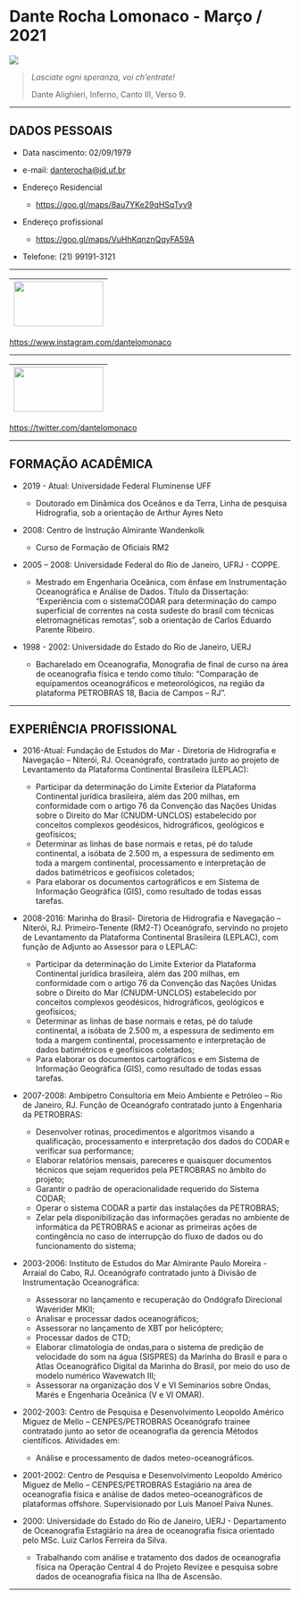 # Dante Rocha Lomonaco - Março / 2021

<img src=https://jornal.usp.br/wp-content/uploads/2020/06/20200608_oceano_1130px.jpg />

 > *Lasciate ogni speranza, voi ch’entrate!*
 > 
 > Dante Alighieri, Inferno, Canto III, Verso 9.

----------
## DADOS PESSOAIS
 * Data nascimento: 02/09/1979
  
 * e-mail:	danterocha@id.uf.br
 
 * Endereço Residencial
   * https://goo.gl/maps/8au7YKe29qHSqTyv9 
 
 * Endereço profissional
   * https://goo.gl/maps/VuHhKqnznQqyFA59A
 
 
 * Telefone: (21) 99191-3121


----------
 
|<img src=https://storage.googleapis.com/appleosophy_offset_storage/2021/03/c472c9ef-instagram-logo2-696x319.jpg width="160" height="80" border="0" />|
|:------:|
<https://www.instagram.com/dantelomonaco>

---------------------------------------------------
| <img src="https://diariodegoias.com.br/wp-content/uploads/2018/05/twitter-750x375.jpg" width="160" height="80" border="0" />|
|:------:|
<https://twitter.com/dantelomonaco>


----------

## FORMAÇÃO ACADÊMICA

* 2019 - Atual: Universidade Federal Fluminense UFF
    - Doutorado em  Dinâmica dos Oceânos e da Terra, Linha de pesquisa Hidrografia, sob a orientação de Arthur Ayres Neto 

* 2008: Centro de Instrução Almirante Wandenkolk
    - Curso de Formação de Oficiais RM2

* 2005 – 2008: Universidade Federal do Rio de Janeiro, UFRJ - COPPE.
    - Mestrado em Engenharia Oceânica, com ênfase em Instrumentação Oceanográfica e Análise de Dados. Título da Dissertação: “Experiência com o sistemaCODAR para determinação do campo superficial de correntes na costa sudeste do brasil com técnicas eletromagnéticas remotas”, sob a orientação de Carlos Eduardo Parente Ribeiro.

* 1998 - 2002: Universidade do Estado do Rio de Janeiro, UERJ
    - Bacharelado em Oceanografia, Monografia de final de curso na área de oceanografia física e tendo como título: “Comparação de equipamentos oceanográficos e meteorológicos, na região da plataforma PETROBRAS 18, Bacia de Campos – RJ”.

--------------
## EXPERIÊNCIA PROFISSIONAL
* 2016-Atual: Fundação de Estudos do Mar - Diretoria de Hidrografia e Navegação  – Niterói, RJ. Oceanógrafo, contratado junto ao projeto de Levantamento da Plataforma Continental Brasileira (LEPLAC):
    - Participar da determinação do Limite Exterior da Plataforma Continental jurídica brasileira, além das 200 milhas, em conformidade com o artigo 76 da Convenção das Nações Unidas sobre o Direito do Mar (CNUDM-UNCLOS) estabelecido por conceitos complexos geodésicos, hidrográficos, geológicos e geofísicos;
    - Determinar as linhas de base normais e retas, pé do talude continental, a isóbata de 2.500 m, a espessura de sedimento em toda a margem continental, processamento e interpretação de dados batimétricos e geofísicos coletados;
    - Para elaborar os documentos cartográficos e em Sistema de Informação Geográfica (GIS), como resultado de todas essas tarefas.

* 2008-2016: Marinha do Brasil- Diretoria de Hidrografia e Navegação  – Niterói, RJ. Primeiro-Tenente (RM2-T) Oceanógrafo, servindo no projeto de Levantamento da Plataforma Continental Brasileira (LEPLAC), com função de Adjunto ao Assessor para o LEPLAC:
   - Participar da determinação do Limite Exterior da Plataforma Continental jurídica brasileira, além das 200 milhas, em conformidade com o artigo 76 da Convenção das Nações Unidas sobre o Direito do Mar (CNUDM-UNCLOS) estabelecido por conceitos complexos geodésicos, hidrográficos, geológicos e geofísicos;
   - Determinar as linhas de base normais e retas, pé do talude continental, a isóbata de 2.500 m, a espessura de sedimento em toda a margem continental, processamento e interpretação de dados batimétricos e geofísicos coletados;
   - Para elaborar os documentos cartográficos e em Sistema de Informação Geográfica (GIS), como resultado de todas essas tarefas.
 
* 2007-2008: Ambipetro Consultoria em Meio Ambiente e Petróleo – Rio de Janeiro, RJ.
Função de Oceanógrafo contratado junto à Engenharia da PETROBRAS:
   - Desenvolver rotinas, procedimentos e algoritmos visando a qualificação, processamento e interpretação dos dados do CODAR e verificar sua performance;
   - Elaborar relatórios mensais, pareceres e quaisquer documentos técnicos que sejam requeridos pela PETROBRAS no âmbito do projeto;
   - Garantir o padrão de operacionalidade requerido do Sistema CODAR;
   - Operar o sistema CODAR a partir das instalações da PETROBRAS;
   - Zelar pela disponibilização das informações geradas no ambiente de informática da PETROBRAS e acionar as primeiras ações de contingência no caso de interrupção do fluxo de dados ou do funcionamento do sistema;


* 2003-2006: Instituto de Estudos do Mar Almirante Paulo Moreira - Arraial do Cabo, RJ.
Oceanógrafo contratado junto à Divisão de Instrumentação Oceanográfica:
   -	Assessorar no lançamento e recuperação do Ondógrafo Direcional Waverider MKII;
   -	Analisar e processar dados oceanográficos;
   -	Assessorar no lançamento de XBT por helicóptero;
   - Processar dados de CTD;
   -	Elaborar climatologia de ondas,para o sistema de predição de velocidade do som na água (SISPRES) da Marinha do Brasil e para o Atlas Oceanográfico Digital da Marinha do Brasil, por meio do uso de modelo numérico Wavewatch III;
   - 	Assessorar na organização dos V e VI Seminarios sobre Ondas, Marés e Engenharia Oceânica (V e VI OMAR).

* 2002-2003: Centro de Pesquisa e Desenvolvimento Leopoldo Américo Miguez de Mello – CENPES/PETROBRAS
Oceanógrafo trainee contratado junto ao setor de oceanografia da gerencia Métodos científicos. Atividades em:
   - Análise e processamento de dados meteo-oceanográficos.

* 2001-2002: Centro de Pesquisa e Desenvolvimento Leopoldo Américo Miguez de Mello – CENPES/PETROBRAS
Estagiário na área de oceanografia física e análise de dados meteo-oceanográficos de plataformas offshore. Supervisionado por Luís Manoel Paiva Nunes.

* 2000: Universidade do Estado do Rio de Janeiro, UERJ - Departamento de Oceanografia 
Estagiário na área de oceanografia física orientado pelo MSc. Luiz Carlos Ferreira da Silva.
   - Trabalhando com análise e tratamento dos dados de oceanografia física na Operação Central 4 do Projeto Revizee e pesquisa sobre dados de oceanografia física na Ilha de Ascensão.



--------------

